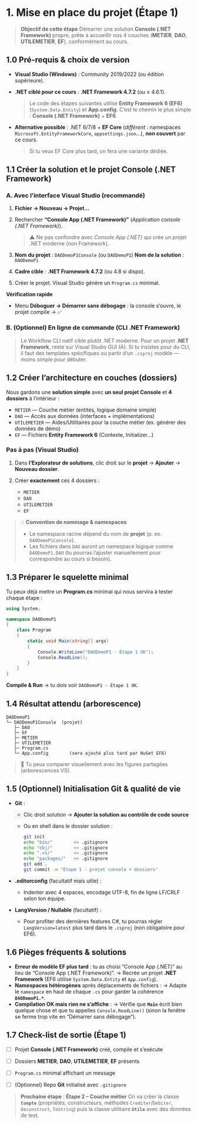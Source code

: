 # 1. Mise en place du projet (Étape 1)

> **Objectif de cette étape**
> Démarrer une solution **Console (.NET Framework)** propre, prête à accueillir nos 4 couches (**METIER**, **DAO**, **UTILEMETIER**, **EF**), conformément au cours.



## 1.0 Pré-requis & choix de version

* **Visual Studio (Windows)** : Community 2019/2022 (ou édition supérieure).
* **.NET ciblé pour ce cours** : **.NET Framework 4.7.2** (ou ≥ 4.6.1).

  > Le code des étapes suivantes utilise **Entity Framework 6 (EF6)** (`System.Data.Entity`) et **App.config**. C’est le chemin le plus simple : **Console (.NET Framework)** + **EF6**.
* **Alternative possible** : .NET 6/7/8 + **EF Core** (*différent* : namespaces `Microsoft.EntityFrameworkCore`, `appsettings.json`…), **non couvert** par ce cours.

  > Si tu veux EF Core plus tard, on fera une variante dédiée.



## 1.1 Créer la solution et le projet Console (.NET Framework)

### A. Avec l’interface Visual Studio (recommandé)

1. **Fichier → Nouveau → Projet…**
2. Rechercher **“Console App (.NET Framework)”** (*Application console (.NET Framework)*).

   > ⚠️ Ne pas confondre avec *Console App (.NET)* qui crée un projet .NET moderne (non Framework).
3. **Nom du projet** : `DAODemoP1Console` (ou `DAODemoP1`)
   **Nom de la solution** : `DAODemoP1`
4. **Cadre cible** : **.NET Framework 4.7.2** (ou 4.8 si dispo).
5. Créer le projet. Visual Studio génère un `Program.cs` minimal.

**Vérification rapide**

* Menu **Déboguer → Démarrer sans débogage** : la console s’ouvre, le projet compile → ✅

### B. (Optionnel) En ligne de commande (CLI .NET Framework)

> Le Workflow CLI natif cible plutôt .NET moderne. Pour un projet **.NET Framework**, reste sur Visual Studio GUI (A).
> Si tu insistes pour du CLI, il faut des templates spécifiques ou partir d’un `.csproj` modèle — moins simple pour débuter.



## 1.2 Créer l’architecture en couches (dossiers)

Nous gardons une **solution simple** avec **un seul projet Console** et **4 dossiers** à l’intérieur :

* `METIER` — Couche métier (entités, logique domaine simple)
* `DAO` — Accès aux données (interfaces + implémentations)
* `UTILEMETIER` — Aides/Utilitaires pour la couche métier (ex. générer des données de démo)
* `EF` — Fichiers **Entity Framework 6** (Contexte, Initializer…)

### Pas à pas (Visual Studio)

1. Dans **l’Explorateur de solutions**, clic droit sur le **projet** → **Ajouter** → **Nouveau dossier**.
2. Créer **exactement** ces 4 dossiers :

   * `METIER`
   * `DAO`
   * `UTILEMETIER`
   * `EF`

> 💡 **Convention de nommage & namespaces**
>
> * Le namespace racine dépend du nom de **projet** (p. ex. `DAODemoP1Console`).
> * Les fichiers dans `DAO` auront un namespace logique comme `DAODemoP1.DAO` (tu pourras l’ajuster manuellement pour correspondre au cours si besoin).



## 1.3 Préparer le squelette minimal

Tu peux déjà mettre un **Program.cs** minimal qui nous servira à tester chaque étape :

```csharp
using System;

namespace DAODemoP1
{
    class Program
    {
        static void Main(string[] args)
        {
            Console.WriteLine("DAODemoP1 - Étape 1 OK");
            Console.ReadLine();
        }
    }
}
```

**Compile & Run** → tu dois voir `DAODemoP1 - Étape 1 OK`.



## 1.4 Résultat attendu (arborescence)

```
DAODemoP1
└─ DAODemoP1Console  (projet)
   ├─ DAO
   ├─ EF
   ├─ METIER
   ├─ UTILEMETIER
   ├─ Program.cs
   └─ App.config        (sera ajouté plus tard par NuGet EF6)
```

> 🧭 Tu peux comparer visuellement avec les figures partagées (arborescences VS).



## 1.5 (Optionnel) Initialisation Git & qualité de vie

* **Git** :

  * Clic droit solution → **Ajouter la solution au contrôle de code source**
  * Ou en shell dans le dossier solution :

    ```bash
    git init
    echo "bin/"        >> .gitignore
    echo "obj/"        >> .gitignore
    echo ".vs/"        >> .gitignore
    echo "packages/"   >> .gitignore
    git add .
    git commit -m "Étape 1 - projet console + dossiers"
    ```
* **.editorconfig** (facultatif mais utile) :

  * Indenter avec 4 espaces, encodage UTF-8, fin de ligne LF/CRLF selon ton équipe.
* **LangVersion / Nullable** (facultatif) :

  * Pour profiter des dernières features C#, tu pourras régler `LangVersion=latest` plus tard dans le `.csproj` (non obligatoire pour EF6).



## 1.6 Pièges fréquents & solutions

* **Erreur de modèle EF plus tard** : tu as choisi “Console App (.NET)” au lieu de “Console App (.NET Framework)”.
  → Recrée un projet **.NET Framework** (EF6 utilise `System.Data.Entity` et `App.config`).
* **Namespaces hétérogènes** après déplacements de fichiers :
  → Adapte le `namespace` en haut de chaque `.cs` pour garder la cohérence **`DAODemoP1.*`**.
* **Compilation OK mais rien ne s’affiche** :
  → Vérifie que **`Main`** écrit bien quelque chose et que tu appelles `Console.ReadLine()` (sinon la fenêtre se ferme trop vite en “Démarrer sans débogage”).



## 1.7 Check-list de sortie (Étape 1)

* [ ] Projet **Console (.NET Framework)** créé, compile et s’exécute
* [ ] Dossiers **METIER**, **DAO**, **UTILEMETIER**, **EF** présents
* [ ] `Program.cs` minimal affichant un message
* [ ] (Optionnel) Repo **Git** initialisé avec `.gitignore`



> **Prochaine étape** : **Étape 2 – Couche métier**
> On va créer la classe **`Compte`** (propriétés, constructeurs, méthodes `Crediter`/`Debiter`, `Deconstruct`, `ToString`) puis la classe utilitaire **`Utile`** avec des données de test.

